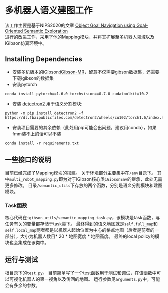 # 多机器人语义建图工作
该工作主要是基于NIPS2020的文章
[Object Goal Navigation using Goal-Oriented Semantic Exploration](https://arxiv.org/pdf/2007.00643.pdf)<br />
进行的改进工作，采用了他的Mapping模块，并将其扩展至多机器人领域以及iGibson仿真环境中。

## Installing Dependencies
- 安装多机版本的iGibson:[iGibson-MR](https://github.com/vsislab/iGibson-MR)，留意不仅需要gibson数据集，还需要下载igibson的数据集
- 安装pytorch
```
conda install pytorch==1.6.0 torchvision==0.7.0 cudatoolkit=10.2 
```

- 安装 [detectron2](https://github.com/facebookresearch/detectron2/) 用于语义分割模块:
```
python -m pip install detectron2 -f https://dl.fbaipublicfiles.com/detectron2/wheels/cu102/torch1.6/index.html 
```
- 安装项目需要的其余依赖（此处用pip可能会出问题，建议用conda），如果fmm装不上的话可以不装
```
conda install -r requirements.txt
```

## 一些接口的说明
目前已经完成了Mapping模块的搭建。
关于环境部分主要集中在`/env`目录下。
其中`multi_robot_mapping.py`即为对于iGibson核心类`iGibsonEnv`的继承，此处无需更多修改。
目录`/semantic_utils`下存放的两个函数，分别是语义分割模块和建图模块。

### Task函数
核心代码在`igibson_utils/semantic_mapping_task.py`，该模块是task函数，与任务有关的变量都存储于task类下。
最终得到的语义地图就是`self.full_map`和`self.local_map`两者都是以机器人起始位置为中心的格点地图（后者是前者的一部分），大小为机器人数目* 20 * 地图宽度 * 地图高度。
最终的local policy的模块也会集成在该类中。

## 运行与测试
根目录下的`test.py`。
目前简单写了一个test函数用于测试和调试，在该函数中可以可视化机器人的第一视角以及传回的地图。
运行参数见`arguments.py`中，可能会有多余的参数。

